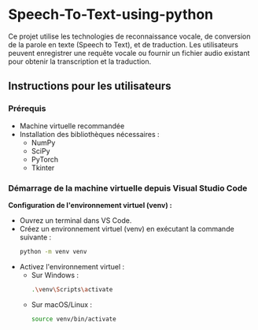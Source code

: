 # Speech-To-Text-using-python

Ce projet utilise les technologies de reconnaissance vocale, de conversion de la parole en texte (Speech to Text), et de traduction. Les utilisateurs peuvent enregistrer une requête vocale ou fournir un fichier audio existant pour obtenir la transcription et la traduction.

## Instructions pour les utilisateurs

### Prérequis

- Machine virtuelle recommandée
- Installation des bibliothèques nécessaires :
  - NumPy
  - SciPy
  - PyTorch
  - Tkinter

### Démarrage de la machine virtuelle depuis Visual Studio Code

 **Configuration de l'environnement virtuel (venv) :**
   - Ouvrez un terminal dans VS Code.
   - Créez un environnement virtuel (venv) en exécutant la commande suivante :
     ```bash
     python -m venv venv
     ```
   - Activez l'environnement virtuel :
     - Sur Windows :
       ```bash
       .\venv\Scripts\activate
       ```
     - Sur macOS/Linux :
       ```bash
       source venv/bin/activate
       ```
